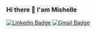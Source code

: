 ### Hi there 👋 I'am Mishelle

[![Linkedin Badge](https://img.shields.io/badge/-LinkedIn-blue?style=for-the-badge&logo=Linkedin&logoColor=white&link=https:https://www.linkedin.com/in/carolina-quiterio-978419188/)](https://https://www.linkedin.com/in/mishelle-sousa-3b8159135/)
[![Gmail Badge](https://img.shields.io/badge/-Gmail-c14438?style=for-the-badge&logo=Gmail&logoColor=white&link=mailto:mishellesousa115@gmail.com)](mailto:mishellesousa115@gmail.com)


